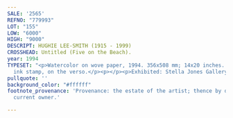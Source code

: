 ```yaml
---
SALE: '2565'
REFNO: "779993"
LOT: "155"
LOW: "6000"
HIGH: "9000"
DESCRIPT: HUGHIE LEE-SMITH (1915 - 1999)
CROSSHEAD: Untitled (Five on the Beach).
year: 1994
TYPESET: "<p>Watercolor on wove paper, 1994. 356x508 mm; 14x20 inches. With the estate's
  ink stamp, on the verso.</p><p></p><p>Exhibited: Stella Jones Gallery, New Orleans.</p>"
pullquote: ''
background_color: "#ffffff"
footnote_provenance: 'Provenance: the estate of the artist; thence by descent to the
  current owner.'

---
```


